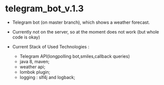 # telegram_bot_v.1.3

* Telegram bot (on master branch), which shows a weather forecast.

* Currently not on the server, so at the moment does not work 
  (but whole code is okay)

* Current Stack of Used Technologies : 
  - Telegram API(longpolling bot,smiles,callback queries)
  - java 8, maven;
  - weather api;
  - lombok plugin;
  - logging : slf4j and logback;
